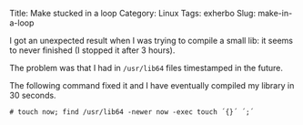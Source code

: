 Title: Make stucked in a loop
Category: Linux
Tags: exherbo
Slug: make-in-a-loop

I got an unexpected result when I was trying to compile a small lib: it seems to never finished (I stopped it after 3 hours).

The problem was that I had in `/usr/lib64` files timestamped in the future.

The following command fixed it and I have eventually compiled my library in 30 seconds.

    # touch now; find /usr/lib64 -newer now -exec touch ´{}´ ´;´


